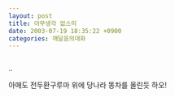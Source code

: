 ```yaml
---
layout: post
title: 아무생각 없스미
date: 2003-07-19 18:35:22 +0900
categories: 깨달음의대화
---
```

<img src="./assets/attach/images/198/309/001/1058607322.jpg" border="0" alt="" />  
  
..
  
아매도 전두환구루마 위에 당나라 똥차를 올린듯 하오!
